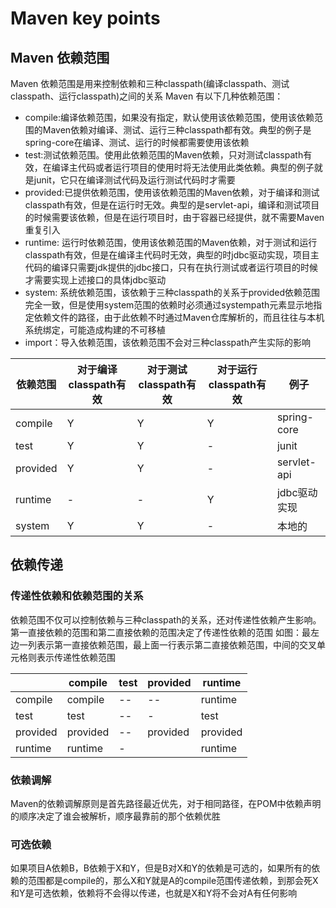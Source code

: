 # Maven key points
## Maven 依赖范围
Maven 依赖范围是用来控制依赖和三种classpath(编译classpath、测试classpath、运行classpath)之间的关系
Maven 有以下几种依赖范围：
- compile:编译依赖范围，如果没有指定，默认使用该依赖范围，使用该依赖范围的Maven依赖对编译、测试、运行三种classpath都有效。典型的例子是spring-core在编译、测试、运行的时候都需要使用该依赖
- test:测试依赖范围。使用此依赖范围的Maven依赖，只对测试classpath有效，在编译主代码或者运行项目的使用时将无法使用此类依赖。典型的例子就是junit，它只在编译测试代码及运行测试代码时才需要
- provided:已提供依赖范围，使用该依赖范围的Maven依赖，对于编译和测试classpath有效，但是在运行时无效。典型的是servlet-api，编译和测试项目的时候需要该依赖，但是在运行项目时，由于容器已经提供，就不需要Maven重复引入
- runtime: 运行时依赖范围，使用该依赖范围的Maven依赖，对于测试和运行classpath有效，但是在编译主代码时无效，典型的时jdbc驱动实现，项目主代码的编译只需要jdk提供的jdbc接口，只有在执行测试或者运行项目的时候才需要实现上述接口的具体jdbc驱动
- system: 系统依赖范围，该依赖于三种classpath的关系于provided依赖范围完全一致，但是使用system范围的依赖时必须通过systempath元素显示地指定依赖文件的路径，由于此依赖不时通过Maven仓库解析的，而且往往与本机系统绑定，可能造成构建的不可移植
- import：导入依赖范围，该依赖范围不会对三种classpath产生实际的影响

|依赖范围|对于编译classpath有效|对于测试classpath有效|对于运行classpath有效|例子|
|----|----|----|----|----|
|compile|Y|Y|Y|spring-core|
|test|Y|Y|-|junit|
|provided|Y|Y|-|servlet-api|
|runtime|-|-|Y|jdbc驱动实现|
|system|Y|Y|-|本地的|

## 依赖传递
### 传递性依赖和依赖范围的关系

依赖范围不仅可以控制依赖与三种classpath的关系，还对传递性依赖产生影响。第一直接依赖的范围和第二直接依赖的范围决定了传递性依赖的范围
如图：最左边一列表示第一直接依赖范围，最上面一行表示第二直接依赖范围，中间的交叉单元格则表示传递性依赖范围

||compile|test|provided|runtime|
|----|----|----|----|----|
|compile|compile|--|--|runtime|
|test|test|--|-|test|
|provided|provided|--|provided|provided|
|runtime|runtime|-||runtime|


### 依赖调解

Maven的依赖调解原则是首先路径最近优先，对于相同路径，在POM中依赖声明的顺序决定了谁会被解析，顺序最靠前的那个依赖优胜

### 可选依赖

如果项目A依赖B，B依赖于X和Y，但是B对X和Y的依赖是可选的，如果所有的依赖的范围都是compile的，那么X和Y就是A的compile范围传递依赖，到那会死X和Y是可选依赖，依赖将不会得以传递，也就是X和Y将不会对A有任何影响
